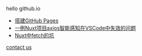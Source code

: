 hello github.io

- [搭建GitHub Pages](articles/搭建GitHub-Pages.md)
- [一例Nuxt项目axios智能感知在VSCode中失效的问题](articles/一例Nuxt项目axios智能感知在VSCode中失效的问题.md)
- [Nuxt中fetch的坑](articles/Nuxt中fetch的坑.md)

[contact us](about/contact-us.md)
